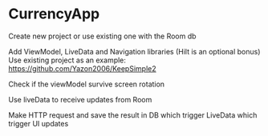 # CurrencyApp
Create new project or use existing one with the Room db

Add ViewModel, LiveData and Navigation libraries (Hilt is an optional bonus)
Use existing project as an example: https://github.com/Yazon2006/KeepSimple2

Check if the viewModel survive screen rotation

Use liveData to receive updates from Room

Make HTTP request and save the result in DB which trigger LiveData which trigger UI updates
